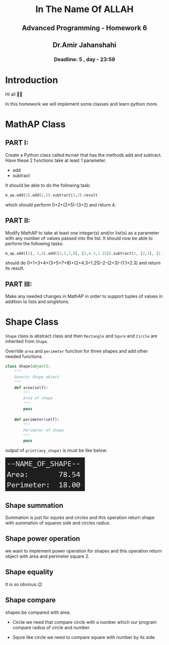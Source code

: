 
<center>
<h1>
In The Name Of ALLAH
</h1>
<h2>
Advanced Programming - Homework 6
</h2>
<h2>
Dr.Amir Jahanshahi
</h2>
<h3>
Deadline: 5 , day  - 23:59
</center>


# Introduction
Hi all 🙋‍♂️

In this homework we will implement some classes and learn python more.

# MathAP Class
## PART I:
Create a Python class called ```MathAP``` that has the methods add and subtract. Have these 2 functions take at least 1 parameter.
- add
- subtract 
  
It should be able to do the following task:
```python
m_ap.add(2).add(2,5).subtract(3,2).result
```
which should perform 0+2+(2+5)-(3+2) and return 4.

## PART II:
Modify MathAP to take at least one integer(s) and/or list(s) as a parameter with any number of values passed into the list. It should now be able to perform the following tasks:
```python
m_ap.add([1], 3,4).add([3,5,7,8], [2,4.3,1.25]).subtract(2, [2,3], [1.1,2.3]).result
```
should do 0+1+3+4+(3+5+7+8)+(2+4.3+1.25)-2-(2+3)-(1.1+2.3) and return its result.

## PART III:
Make any needed changes in MathAP in order to support tuples of values in addition to lists and singletons.

# Shape Class
```Shape``` class is abstract class and then ```Rectangle``` and ```Squre``` and ```Circle``` are inherited from ```Shape```.

Override ```area``` and ```perimeter``` function for three shapes and add other needed functions.

``` python
class Shape(object):
    """
    Generic Shape object
    """
    def area(self):
        """
        Area of shape
        """
        pass

    def perimeter(self):
        """
        Perimeter of shape
        """
        pass
```

output of ```print(any_shape)``` is must be like below:

<img src="./stuff/s1.JPG">

## Shape summation
Summation is just for squres and circles and this operation return shape with summation of squares side and circles radius.

## Shape power operation
we want to implement power operation for shapes and this operation return object with area and perimeter square 2.

## Shape equality
It is so obvious.😉

## Shape compare
shapes be compared with area.

-    Circle
we need that compare circle with a number which our program compare radius of circle and number.

-    Squre
like circle we need to compare square with number by its side.

